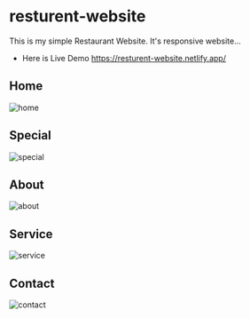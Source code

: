 # resturent-website

This is my simple Restaurant Website. It's responsive website...

- Here is Live Demo https://resturent-website.netlify.app/

## Home

![home](https://user-images.githubusercontent.com/90317197/148778183-5a165c89-fd00-4508-ab6d-24567ba0ff06.JPG)

## Special

![special](https://user-images.githubusercontent.com/90317197/148778305-5385802c-9395-4a00-8efc-f8972b10b4db.JPG)

## About

![about](https://user-images.githubusercontent.com/90317197/148778376-3ae95c5e-733c-44c5-b8a7-00c3cc8c5333.JPG)

## Service

![service](https://user-images.githubusercontent.com/90317197/148778441-92fc5f76-37b8-4dc1-a6f0-2565a224f515.JPG)

## Contact

![contact](https://user-images.githubusercontent.com/90317197/148778504-42c8ad02-04db-48a0-9360-703706c3e45c.JPG)



